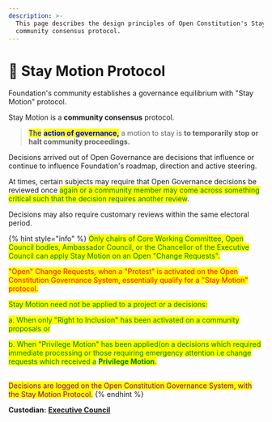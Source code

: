 ```yaml
---
description: >-
  This page describes the design principles of Open Constitution's Stay Motion
  community consensus protocol.
---
```


# 🛑 Stay Motion Protocol

Foundation's community establishes a governance equilibrium with "Stay Motion" protocol.

Stay Motion is a **community consensus** protocol.

> <mark style="color:blue;">The</mark> <mark style="color:blue;"></mark><mark style="color:blue;">**action of governance,**</mark> a motion to stay is **to temporarily stop or halt community proceedings.**

Decisions arrived out of Open Governance are decisions that influence or continue to influence Foundation's roadmap, direction and active steering.&#x20;

At times, certain subjects may require that Open Governance decisions be reviewed once <mark style="color:green;">again or a community member may come across something critical such that the decision requires another review</mark>.&#x20;

Decisions may also require customary reviews within the same electoral period.

{% hint style="info" %}
<mark style="color:green;">Only chairs of Core Working Committee, Open Council bodies, Ambassador Council, or the Chancellor of the Executive Council can apply Stay Motion on an Open "Change Requests".</mark>&#x20;

<mark style="color:red;">"Open" Change Requests, when a "Protest" is activated on the Open Constitution Governance System, essentially qualify for a "Stay Motion" protocol.</mark>

<mark style="color:green;">Stay Motion need not be applied to a project or a decisions:</mark>

<mark style="color:green;">a. When only "Right to Inclusion" has been activated on a community proposals or</mark>&#x20;

<mark style="color:green;">b. When "Privilege Motion" has been applied(on a decisions which required immediate processing or those requiring emergency attention i.e change requests which received a</mark> <mark style="color:green;"></mark><mark style="color:green;">**Privilege Motion**</mark><mark style="color:green;">.</mark>

\
<mark style="color:purple;">Decisions are logged on the Open Constitution Governance System, with the Stay Motion Protocol.</mark>
{% endhint %}

**Custodian:** [**Executive Council**](../../foundation/executive-council.md)
